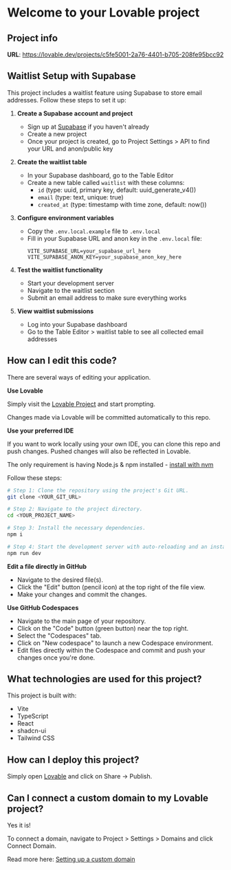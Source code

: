 # Welcome to your Lovable project

## Project info

**URL**: https://lovable.dev/projects/c5fe5001-2a76-4401-b705-208fe95bcc92

## Waitlist Setup with Supabase

This project includes a waitlist feature using Supabase to store email addresses. Follow these steps to set it up:

1. **Create a Supabase account and project**
   - Sign up at [Supabase](https://supabase.com/) if you haven't already
   - Create a new project
   - Once your project is created, go to Project Settings > API to find your URL and anon/public key

2. **Create the waitlist table**
   - In your Supabase dashboard, go to the Table Editor
   - Create a new table called `waitlist` with these columns:
     - `id` (type: uuid, primary key, default: uuid_generate_v4())
     - `email` (type: text, unique: true)
     - `created_at` (type: timestamp with time zone, default: now())

3. **Configure environment variables**
   - Copy the `.env.local.example` file to `.env.local`
   - Fill in your Supabase URL and anon key in the `.env.local` file:
     ```
     VITE_SUPABASE_URL=your_supabase_url_here
     VITE_SUPABASE_ANON_KEY=your_supabase_anon_key_here
     ```

4. **Test the waitlist functionality**
   - Start your development server
   - Navigate to the waitlist section
   - Submit an email address to make sure everything works

5. **View waitlist submissions**
   - Log into your Supabase dashboard
   - Go to the Table Editor > waitlist table to see all collected email addresses

## How can I edit this code?

There are several ways of editing your application.

**Use Lovable**

Simply visit the [Lovable Project](https://lovable.dev/projects/c5fe5001-2a76-4401-b705-208fe95bcc92) and start prompting.

Changes made via Lovable will be committed automatically to this repo.

**Use your preferred IDE**

If you want to work locally using your own IDE, you can clone this repo and push changes. Pushed changes will also be reflected in Lovable.

The only requirement is having Node.js & npm installed - [install with nvm](https://github.com/nvm-sh/nvm#installing-and-updating)

Follow these steps:

```sh
# Step 1: Clone the repository using the project's Git URL.
git clone <YOUR_GIT_URL>

# Step 2: Navigate to the project directory.
cd <YOUR_PROJECT_NAME>

# Step 3: Install the necessary dependencies.
npm i

# Step 4: Start the development server with auto-reloading and an instant preview.
npm run dev
```

**Edit a file directly in GitHub**

- Navigate to the desired file(s).
- Click the "Edit" button (pencil icon) at the top right of the file view.
- Make your changes and commit the changes.

**Use GitHub Codespaces**

- Navigate to the main page of your repository.
- Click on the "Code" button (green button) near the top right.
- Select the "Codespaces" tab.
- Click on "New codespace" to launch a new Codespace environment.
- Edit files directly within the Codespace and commit and push your changes once you're done.

## What technologies are used for this project?

This project is built with:

- Vite
- TypeScript
- React
- shadcn-ui
- Tailwind CSS

## How can I deploy this project?

Simply open [Lovable](https://lovable.dev/projects/c5fe5001-2a76-4401-b705-208fe95bcc92) and click on Share -> Publish.

## Can I connect a custom domain to my Lovable project?

Yes it is!

To connect a domain, navigate to Project > Settings > Domains and click Connect Domain.

Read more here: [Setting up a custom domain](https://docs.lovable.dev/tips-tricks/custom-domain#step-by-step-guide)
